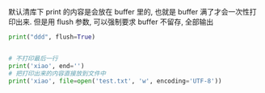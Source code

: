 
默认清库下 print 的内容是会放在 buffer 里的, 也就是 buffer 满了才会一次性打印出来. 但是用 flush 参数, 可以强制要求 buffer 不留存, 全部输出

```python
print("ddd", flush=True)
```


```python

# 不打印最后一行
print('xiao', end='') 
# 把打印出来的内容直接放到文件中
print('xiao', file=open('test.txt', 'w', encoding='UTF-8'))
```